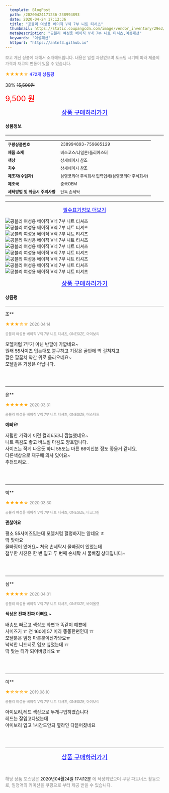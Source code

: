 ```yaml
---
  template: BlogPost
  path: /20200424171236-238994893
  date: 2020-04-24 17:12:36
  title: "공블리 여성용 베이직 V넥 7부 니트 티셔츠"
  thumbnail: https://static.coupangcdn.com/image/vendor_inventory/29e3/7d49018bdf7d66de80760931052efd2dfdf1eabc513b989205db5a30fb23.jpg
  metaDescription: "공블리 여성용 베이직 V넥 7부 니트 티셔츠,여성패션"
  keywords: "여성패션"
  httpurl: "https://antnf3.github.io"
---
```

  
<span style="color: #888;font-size:0.8rem">보고 계신 상품에 대해서 소개해드립니다.
내용은 일절 과장없으며 포스팅 시기에 따라 제품의 가격과 재고의 변동이 있을 수 있습니다.</span>
  
<span style="color: orange;">★★★★☆</span> <span style="color: blue;font-size: 0.85rem;">472개 상품평</span>

<span style="font-size: 0.9rem">38%</span> <span style="font-size: 0.9rem">~~15,500원~~</span>

<span style="color: red;font-size: 1.5rem;">9,500 원</span>



<p align="center"><a href="http://me2.do/57p3RMSf" style="font-size: 1.2rem; color: blue;">상품 구매하러가기</a></p>

#### 상품정보

---

|                  |                       |
| ---------------- | --------------------- |
| **<span style="font-size:0.8rem;">쿠팡상품번호</span>** | <span style="font-size:0.8rem;">238994893-759665129</span> |
| **<span style="font-size:0.8rem;">제품 소재</span>**    | <span style="font-size:0.8rem;">비스코스/나일론/폴리에스터</span>        |
| **<span style="font-size:0.8rem;">색상</span>**    | <span style="font-size:0.8rem;">상세페이지 참조</span>        |
| **<span style="font-size:0.8rem;">치수</span>**    | <span style="font-size:0.8rem;">상세페이지 참조</span>        |
| **<span style="font-size:0.8rem;">제조자(수입자)</span>**    | <span style="font-size:0.8rem;">삼영코리아 주식회사 협력업체(삼영코리아 주식회사)</span>        |
| **<span style="font-size:0.8rem;">제조국</span>**    | <span style="font-size:0.8rem;">중국OEM</span>        |
| **<span style="font-size:0.8rem;">세탁방법 및 취급시 주의사항</span>**    | <span style="font-size:0.8rem;">단독 손세탁</span>        |




---

<p align="center"><a href="http://me2.do/57p3RMSf" style="font-size: 1rem; color: blue;">필수표기정보 더보기</a></p>

![공블리 여성용 베이직 V넥 7부 니트 티셔츠](http://image1.coupangcdn.com/image/vendor_inventory/14e7/f00b2b24e96eeeabab48e76247e7cec8608875bf5fe032a1e094e44df5cc.jpeg)
![공블리 여성용 베이직 V넥 7부 니트 티셔츠](http://image1.coupangcdn.com/image/vendor_inventory/1ea1/832f518d347c5aaada69af69adaae049741f84d008648fca2280244fc71f.jpg)
![공블리 여성용 베이직 V넥 7부 니트 티셔츠](http://thumbnail9.coupangcdn.com/thumbnails/remote/q89/image/vendor_inventory/df53/36b83075f48093a3cbe4201b4ebaa7b0ad784e597e6f21aebc646f32307d.jpg)
![공블리 여성용 베이직 V넥 7부 니트 티셔츠](http://thumbnail10.coupangcdn.com/thumbnails/remote/q89/image/vendor_inventory/9e47/841fa57d405538c540ea0820fac7d12d0833ad19d7c1474250a9a73a398e.jpg)
![공블리 여성용 베이직 V넥 7부 니트 티셔츠](http://thumbnail9.coupangcdn.com/thumbnails/remote/q89/image/vendor_inventory/525e/982bad7e0006e1b3f75c00c33f0fa9ae42bf937c847d6a3addf46de95f00.jpg)
![공블리 여성용 베이직 V넥 7부 니트 티셔츠](http://thumbnail9.coupangcdn.com/thumbnails/remote/q89/image/vendor_inventory/eec4/93ec13daab2611ba649958388e4224693f9fa44118890586280a2bc55c17.jpg)
![공블리 여성용 베이직 V넥 7부 니트 티셔츠](http://thumbnail10.coupangcdn.com/thumbnails/remote/q89/image/vendor_inventory/b33e/d1f66a0fc1c621ac4d6d81cabdf4d15e0d06cbcdaa70115a0a332f4086f4.jpg)
![공블리 여성용 베이직 V넥 7부 니트 티셔츠](http://image1.coupangcdn.com/image/vendor_inventory/1654/7657f0c789483dd40faf3ad8460046fc49d49845b0c493c8c168a402ca66.jpg)
![공블리 여성용 베이직 V넥 7부 니트 티셔츠](http://image1.coupangcdn.com/image/vendor_inventory/ac3a/f2a68048646a6631f506cef2ecd25ef0ae1b5fd4d4dd72dfbd9a8b847d65.jpg)

<p align="center"><a href="http://me2.do/57p3RMSf" style="font-size: 1.2rem; color: blue;">상품 구매하러가기</a></p>

#### 상품평
  
---
  
조**
    
<span style="color: orange;">★★★☆☆</span> <span style="font-size:0.8rem;color: #888;">2020.04.14</span>
    
<span style="color: #888;font-size:0.7rem">공블리 여성용 베이직 V넥 7부 니트 티셔츠, ONESIZE, 아이보리</span>
    

    
<span style="font-size: 0.9rem;">모델처럼 7부가 아닌 반팔에 가깝네요~<br/>원래 55사이즈 입는대도 불구하고 기장은  골반에 딱 걸쳐지고<br/>팔은 팔꿈치 약간 위로 올라오네요~<br/>모델같은 기장은 아닙니다.</span>
    
<br>
<br>

---
  
윤**
    
<span style="color: orange;">★★★★★</span> <span style="font-size:0.8rem;color: #888;">2020.03.31</span>
    
<span style="color: #888;font-size:0.7rem">공블리 여성용 베이직 V넥 7부 니트 티셔츠, ONESIZE, 머스터드</span>
    
<span style="font-size:0.85rem">**예뻐요!**</span>
    
<span style="font-size: 0.9rem;">저렴한 가격에 이런 컬리티라니 깜놀했네요~<br/>니트 촉감도 좋고 바느질 마감도 양호합니다.<br/>사이즈는 작게 나온듯 하니 55또는 마른 66이신분 정도 좋을거 같네요.<br/>다른색상으로 재구매 의사 있어요~<br/>추천드려요..</span>
    
<br>
<br>

---
  
박**
    
<span style="color: orange;">★★★★☆</span> <span style="font-size:0.8rem;color: #888;">2020.03.30</span>
    
<span style="color: #888;font-size:0.7rem">공블리 여성용 베이직 V넥 7부 니트 티셔츠, ONESIZE, 다크그린</span>
    
<span style="font-size:0.85rem">**괜찮아요**</span>
    
<span style="font-size: 0.9rem;">평소 55사이즈입는데 모델처럼 헐렁하지는 않네요 ㅎ<br/>딱 맞아요<br/>물빠짐이 있어요~ 처음 손세탁시 물빠짐이 있었는데<br/>첨부한 사진은 한 번 입고 두 번째 손세탁 시 물빠짐 상태입니다~</span>
    
<br>
<br>

---
  
심**
    
<span style="color: orange;">★★★★☆</span> <span style="font-size:0.8rem;color: #888;">2020.04.01</span>
    
<span style="color: #888;font-size:0.7rem">공블리 여성용 베이직 V넥 7부 니트 티셔츠, ONESIZE, 바이올렛</span>
    
<span style="font-size:0.85rem">**색상은 진짜 진짜 이뻐요 ~**</span>
    
<span style="font-size: 0.9rem;">배송도 빠르고 색상도 화면과 똑같이 예쁜데<br/>사이즈가 ㅠ 전 160에 57 이라 뚱뚱한편인데 ㅠ<br/>모델분은 엄청 마른분이신가봐요ㅠ<br/>넉넉한 니트티로 입꼬 싶었는데 ㅠ<br/>딱 맞는 티가 되어버렸네요 ㅠ</span>
    
<br>
<br>

---
  
이**
    
<span style="color: orange;">★☆☆☆☆</span> <span style="font-size:0.8rem;color: #888;">2019.08.10</span>
    
<span style="color: #888;font-size:0.7rem">공블리 여성용 베이직 V넥 7부 니트 티셔츠, ONESIZE, 아이보리</span>
    

    
<span style="font-size: 0.9rem;">아이보리,레드 색상으로 두개구입하였습니다<br/>레드는 잘입고다녔는데<br/>아이보리 입고 1시간도안되 옆라인 다뜯어졌네요</span>
    
<br>
<br>


  
---
  
<p align="center"><a href="http://me2.do/57p3RMSf" style="font-size: 1.2rem; color: blue;">상품 구매하러가기</a></p>
  
<br>
  
<span style="font-size: 0.85rem; color: #888;">해당 상품 포스팅은 <span style="color: #000;"> 2020년04월24일 17시12분 </span> 에 작성되었으며 쿠팡 파트너스 활동으로, 일정액의 커미션을 쿠팡으로 부터 제공 받을 수 있습니다.</span>